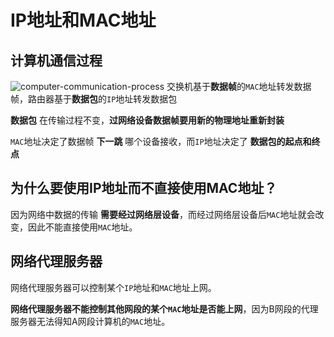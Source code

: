 # IP地址和MAC地址
## 计算机通信过程
![computer-communication-process](/assets/computer-communication-process.png)
交换机基于**数据帧**的`MAC`地址转发数据帧，路由器基于**数据包**的`IP`地址转发数据包

**数据包** 在传输过程不变，**过网络设备数据帧要用新的物理地址重新封装**

`MAC`地址决定了数据帧 **下一跳** 哪个设备接收，而`IP`地址决定了 **数据包的起点和终点**

## 为什么要使用IP地址而不直接使用MAC地址？
因为网络中数据的传输 **需要经过网络层设备**，而经过网络层设备后`MAC`地址就会改变，因此不能直接使用`MAC`地址。

## 网络代理服务器
网络代理服务器可以控制某个`IP`地址和`MAC`地址上网。

**网络代理服务器不能控制其他网段的某个`MAC`地址是否能上网**，因为B网段的代理服务器无法得知A网段计算机的`MAC`地址。
